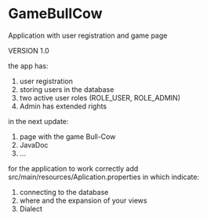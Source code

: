 # GameBullCow
Application with user registration and game page

VERSION 1.0

the app has:
1) user registration
2) storing users in the database
3) two active user roles (ROLE_USER, ROLE_ADMIN)
4) Admin has extended rights

in the next update:

1) page with the game Bull-Cow
2) JavaDoc
3) ...







for the application to work correctly add src/main/resources/Aplication.properties
in which indicate:
1) connecting to the database
2) where and the expansion of your views
3) Dialect
